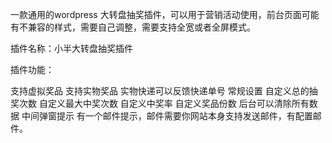 一款通用的wordpress 大转盘抽奖插件，可以用于营销活动使用，前台页面可能有不兼容的样式，需要自己调整，需要支持全宽或者全屏模式。

插件名称：小半大转盘抽奖插件

插件功能：

支持虚拟奖品
支持实物奖品
实物快递可以反馈快递单号
常规设置
自定义总的抽奖次数
自定义最大中奖次数
自定义中奖率
自定义奖品份数
后台可以清除所有数据
中间弹窗提示
有一个邮件提示，邮件需要你网站本身支持发送邮件，有配置邮件。
